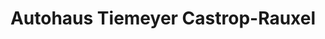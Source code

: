 ---
title: "Autohaus Tiemeyer Castrop-Rauxel"
url: /castrop-rauxel/autohaus-tiemeyer-castrop-rauxel/
shop: Autohaus
---